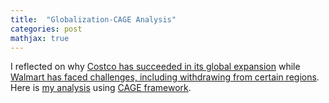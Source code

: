 ```yaml
---
title:  "Globalization-CAGE Analysis"
categories: post
mathjax: true
---
```




I reflected on why [Costco has succeeded in its global expansion](https://www.occstrategy.com/cn/%E6%AC%A7%E6%99%B0%E6%9E%90%E8%A7%82%E7%82%B9/insight/id/5303/what-does-costcos-successful-debut-in-china-tell-us-about-todays-retail-market) while [Walmart has faced challenges, including withdrawing from certain regions](https://www.nytimes.com/2006/08/02/business/worldbusiness/02walmart.html). 
Here is [my analysis](https://docs.google.com/document/d/1-HN4LHTJ8k0RWx5sGEY5dSDj2JQeWCHaJswZRPM46K0/edit) using [CAGE framework](https://hbr.org/2001/09/distance-still-matters-the-hard-reality-of-global-expansion). 
